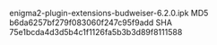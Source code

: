 enigma2-plugin-extensions-budweiser-6.2.0.ipk
MD5 b6da6257bf279f083060f247c95f9add
SHA 75e1bcda4d3d5b4c1f1126fa5b3b3d89f8111588


